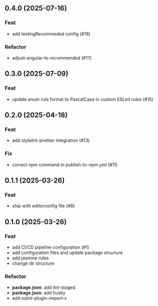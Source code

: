 ## 0.4.0 (2025-07-16)

### Feat

- add testingRecommeded config (#18)

### Refactor

- adjust-angular-ts-recommended (#17)

## 0.3.0 (2025-07-09)

### Feat

- update enum rule format to PascalCase in custom ESLint rules (#15)

## 0.2.0 (2025-04-18)

### Feat

- add stylelint-prettier integration (#13)

### Fix

- correct npm command in publish-to-npm.yml (#11)

## 0.1.1 (2025-03-26)

### Feat

- ship with editorconfig file (#9)

## 0.1.0 (2025-03-26)

### Feat

- add CI/CD pipeline configuration (#1)
- add configuration files and update package structure
- add jasmine rules
- change dir structure

### Refactor

- **package.json**: add lint-staged
- **package.json**: add husky
- add eslint-plugin-import-x
